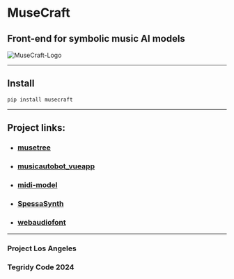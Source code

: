 # MuseCraft
## Front-end for symbolic music AI models

![MuseCraft-Logo](https://github.com/user-attachments/assets/7f4533af-5318-421b-ac96-effc8475461b)

***

## Install

```sh
pip install musecraft
```

***

## Project links:

* ### [musetree](https://github.com/stevenwaterman/musetree)
* ### [musicautobot_vueapp](https://github.com/bearpelican/musicautobot_vueapp)
* ### [midi-model](https://github.com/SkyTNT/midi-model)
* ### [SpessaSynth](https://github.com/spessasus/SpessaSynth)
* ### [webaudiofont](https://github.com/surikov/webaudiofont)

***

### Project Los Angeles
### Tegridy Code 2024

